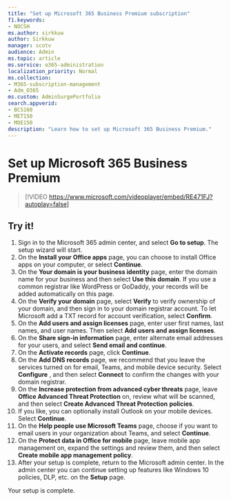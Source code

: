 ```yaml
---
title: "Set up Microsoft 365 Business Premium subscription"
f1.keywords:
- NOCSH
ms.author: sirkkuw
author: Sirkkuw
manager: scotv
audience: Admin
ms.topic: article
ms.service: o365-administration
localization_priority: Normal
ms.collection: 
- M365-subscription-management 
- Adm_O365
ms.custom: AdminSurgePortfolio
search.appverid:
- BCS160
- MET150
- MOE150
description: "Learn how to set up Microsoft 365 Business Premium."
---
```


# Set up Microsoft 365 Business Premium

> [!VIDEO https://www.microsoft.com/videoplayer/embed/RE471FJ?autoplay=false]

## Try it!

1. Sign in to the Microsoft 365 admin center, and select  **Go to setup**. The setup wizard will start.
2.  On the  **Install your Office apps**  page, you can choose to install Office apps on your computer, or select  **Continue**.
3.  On the  **Your domain is your business identity**  page, enter the domain name for your business and then select  **Use this domain**. If you use a common registrar like WordPress or GoDaddy, your records will be added automatically on this page.
4. On the  **Verify your domain**  page, select  **Verify** to verify ownership of your domain, and then sign in to your domain registrar account. To let Microsoft add a TXT record for account verification, select  **Confirm**.
5. On the  **Add users and assign licenses**  page, enter user first names, last names, and user names. Then select  **Add users and assign licenses**.
6. On the  **Share sign-in information**  page, enter alternate email addresses for your users, and select  **Send email and continue**.
7.  On the  **Activate records**  page, click  **Continue**.
8.  On the  **Add DNS records**  page, we recommend that you leave the services turned on for email, Teams, and mobile device security. Select  **Configure** , and then select  **Connect** to confirm the changes with your domain registrar.
9.  On the  **Increase protection from advanced cyber threats**  page, leave  **Office Advanced Threat Protection**  on, review what will be scanned, and then select  **Create Advanced Threat Protection**   **policies**.
10.  If you like, you can optionally install Outlook on your mobile devices. Select  **Continue**.
11. On the  **Help people use Microsoft Teams**  page, choose if you want to email users in your organization about Teams, and select  **Continue**.
12. On the  **Protect data in Office for mobile**  page, leave mobile app management on, expand the settings and review them, and then select  **Create mobile app management policy**.
13. After your setup is complete, return to the Microsoft admin center. In the admin center you can continue setting up features like Windows 10 policies, DLP, etc. on the  **Setup**  page.

Your setup is complete.